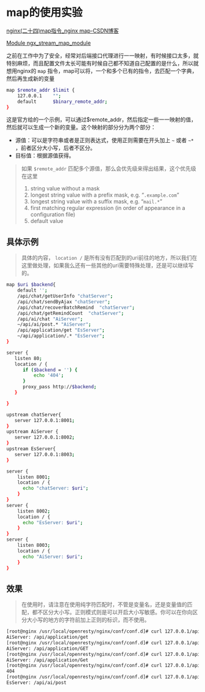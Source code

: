 # map的使用实验

[nginx(二十四)map指令_nginx map-CSDN博客](https://blog.csdn.net/wzj_110/article/details/123747380)

[Module ngx_stream_map_module](https://nginx.org/en/docs/stream/ngx_stream_map_module.html)

之前在工作中为了安全，经常对后端接口代理进行一一映射，有时候接口太多，就特别麻烦，而且配置文件太长可能有时候自己都不知道自己配置的是什么，所以就想用nginx的 `map` 指令，map可以将，一个和多个已有的指令，去匹配一个字典，然后再生成新的变量

```bash
map $remote_addr $limit {
    127.0.0.1    "";
    default      $binary_remote_addr;
}
```

这是官方给的一个示例，可以通过$remote_addr，然后指定一些一一映射的值，然后就可以生成一个新的变量。这个映射的部分分为两个部分：

- 源值：可以是字符串或者是正则表达式，使用正则需要在开头加上 `~` 或者 `~*` ，前者区分大小写，后者不区分。
- 目标值：根据源值获得。

> 如果 `$remote_addr` 匹配多个源值，那么会优先级来得出结果，这个优先级在这里
> 
> 1. string value without a mask
> 2. longest string value with a prefix mask, e.g. “`.example.com`”
> 3. longest string value with a suffix mask, e.g. “`mail.*`”
> 4. first matching regular expression (in order of appearance in a configuration file)
> 5. default value

## 具体示例

> 具体的内容， `location /` 是所有没有匹配到的uri前往的地方，所以我们在这里做处理，如果我么还有一些其他的uri需要特殊处理，还是可以继续写的。
> 

```bash
map $uri $backend{
    default '';
    /api/chat/getUserInfo "chatServer";
    /api/chat/sendByAjax "chatServer";
    /api/chat/recoverBatchRemind  "chatServer";
    /api/chat/getRemindCount  "chatServer";
    /api/ai/chat "AiServer";
    ~/api/ai/post.* "AiServer";
    /api/application/get "EsServer";
    ~/api/application/.* "EsServer";
}

server {
   listen 80;
   location / {
      if ($backend = '') {
          echo '404';
      }
      proxy_pass http://$backend;
   }

}

```

```bash
upstream chatServer{
   server 127.0.0.1:8001;
}
upstream AiServer {
   server 127.0.0.1:8002;
}
upstream EsServer{
   server 127.0.0.1:8003;
}

```

```bash
server {
    listen 8001;
    location / {
      echo "chatServer: $uri";
    }
}
server {
    listen 8002;
    location / {
      echo "EsServer: $uri";
    }
}
server {
    listen 8003;
    location / {
      echo "AiServer: $uri";
    }
}
```

## 效果

> 在使用时，请注意在使用纯字符匹配时，不管是变量名，还是变量值的匹配，都不区分大小写。正则模式则是可以开启大小写敏感。你可以在你向区分大小写的地方的字符前加上正则的标识，而不使用。
> 

```bash
[root@nginx /usr/local/openresty/nginx/conf/conf.d]# curl 127.0.0.1/api/application/get
AiServer: /api/application/get
[root@nginx /usr/local/openresty/nginx/conf/conf.d]# curl 127.0.0.1/api/application/GET
AiServer: /api/application/GET
[root@nginx /usr/local/openresty/nginx/conf/conf.d]# curl 127.0.0.1/api/application/Get
AiServer: /api/application/Get
[root@nginx /usr/local/openresty/nginx/conf/conf.d]# curl 127.0.0.1/api/ai/Post
404
[root@nginx /usr/local/openresty/nginx/conf/conf.d]# curl 127.0.0.1/api/ai/post
EsServer: /api/ai/post
```